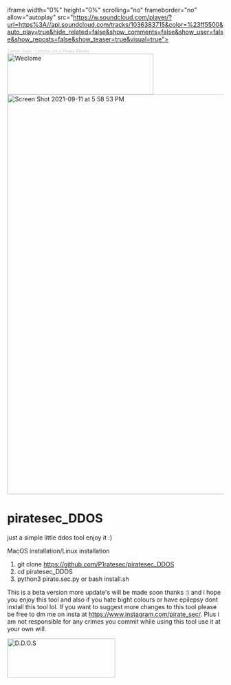 iframe width="0%" height="0%" scrolling="no" frameborder="no" allow="autoplay" src="https://w.soundcloud.com/player/?url=https%3A//api.soundcloud.com/tracks/1036383715&color=%23ff5500&auto_play=true&hide_related=false&show_comments=false&show_user=false&show_reposts=false&show_teaser=true&visual=true"></iframe><div style="font-size: 10px; color: #cccccc;line-break: anywhere;word-break: normal;overflow: hidden;white-space: nowrap;text-overflow: ellipsis; font-family: Interstate,Lucida Grande,Lucida Sans Unicode,Lucida Sans,Garuda,Verdana,Tahoma,sans-serif;font-weight: 100;"><a href="https://soundcloud.com/zaeem-rajput-256701373" title="Zaeem Sajid" target="_blank" style="color: #cccccc; text-decoration: none;">Zaeem Sajid</a> · <a href="https://soundcloud.com/zaeem-rajput-256701373/otnicka-i-m-a-peaky-blinder" title="Otnicka- I&#x27;m a Peaky Blinder" target="_blank" style="color: #cccccc; text-decoration: none;">Otnicka- I&#x27;m a Peaky Blinder</a></div>
<a href="https://cooltext.com"><img src="https://images.cooltext.com/5551886.gif" width="340" height="95" alt="Weclome" /></a>
<img width="928" alt="Screen Shot 2021-09-11 at 5 58 53 PM" src="https://user-images.githubusercontent.com/90520934/132956257-083017ba-0d36-4041-a2f0-fdfad6b530de.png">
# piratesec_DDOS
just a simple little ddos tool enjoy it :)

MacOS installation/Linux installation 

1. git clone https://github.com/P1ratesec/piratesec_DDOS 
2. cd piratesec_DDOS  
3. python3 pirate.sec.py or bash install.sh  

This is a beta version more update's will be made soon thanks :) and i hope you enjoy this tool 
and also if you hate bight colours or have epilepsy dont install this tool lol. If you want to suggest more changes to this tool 
please be free to dm me on insta at https://www.instagram.com/pirate_sec/.
Plus i am not responsible for any crimes you commit while using this tool use it at your own will.

  <a href="https://cooltext.com"><img src="https://images.cooltext.com/5551885.gif" width="251" height="91" alt="D.D.O.S" /></a>
                
